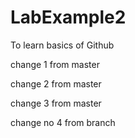 # LabExample2
To learn basics of Github

change 1 from master

change 2 from master

change 3 from master

change no 4 from branch
